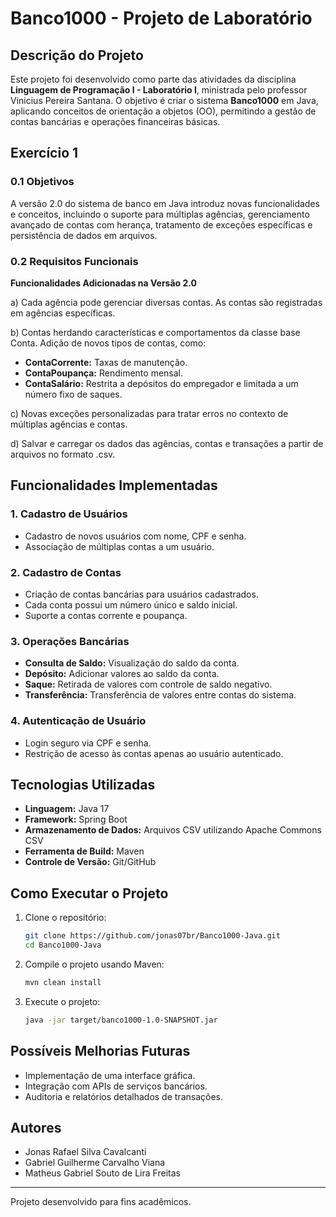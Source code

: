 # Banco1000 - Projeto de Laboratório

## Descrição do Projeto

Este projeto foi desenvolvido como parte das atividades da disciplina **Linguagem de Programação I - Laboratório I**, ministrada pelo professor Vinicius Pereira Santana. O objetivo é criar o sistema **Banco1000** em Java, aplicando conceitos de orientação a objetos (OO), permitindo a gestão de contas bancárias e operações financeiras básicas.

## Exercício 1

### 0.1 Objetivos

A versão 2.0 do sistema de banco em Java introduz novas funcionalidades e conceitos, incluindo o suporte para múltiplas agências, gerenciamento avançado de contas com herança, tratamento de exceções específicas e persistência de dados em arquivos.

### 0.2 Requisitos Funcionais

**Funcionalidades Adicionadas na Versão 2.0**

a) Cada agência pode gerenciar diversas contas. As contas são registradas em agências específicas.

b) Contas herdando características e comportamentos da classe base Conta. Adição de novos tipos de contas, como:
   - **ContaCorrente:** Taxas de manutenção.
   - **ContaPoupança:** Rendimento mensal.
   - **ContaSalário:** Restrita a depósitos do empregador e limitada a um número fixo de saques.

c) Novas exceções personalizadas para tratar erros no contexto de múltiplas agências e contas.

d) Salvar e carregar os dados das agências, contas e transações a partir de arquivos no formato .csv.

## Funcionalidades Implementadas

### 1. Cadastro de Usuários

- Cadastro de novos usuários com nome, CPF e senha.
- Associação de múltiplas contas a um usuário.

### 2. Cadastro de Contas

- Criação de contas bancárias para usuários cadastrados.
- Cada conta possui um número único e saldo inicial.
- Suporte a contas corrente e poupança.

### 3. Operações Bancárias

- **Consulta de Saldo:** Visualização do saldo da conta.
- **Depósito:** Adicionar valores ao saldo da conta.
- **Saque:** Retirada de valores com controle de saldo negativo.
- **Transferência:** Transferência de valores entre contas do sistema.

### 4. Autenticação de Usuário

- Login seguro via CPF e senha.
- Restrição de acesso às contas apenas ao usuário autenticado.

## Tecnologias Utilizadas

- **Linguagem:** Java 17
- **Framework:** Spring Boot
- **Armazenamento de Dados:** Arquivos CSV utilizando Apache Commons CSV
- **Ferramenta de Build:** Maven
- **Controle de Versão:** Git/GitHub

## Como Executar o Projeto

1. Clone o repositório:

   ```bash
   git clone https://github.com/jonas07br/Banco1000-Java.git
   cd Banco1000-Java
   ```

2. Compile o projeto usando Maven:

   ```bash
   mvn clean install
   ```

3. Execute o projeto:

   ```bash
   java -jar target/banco1000-1.0-SNAPSHOT.jar
   ```

## Possíveis Melhorias Futuras

- Implementação de uma interface gráfica.
- Integração com APIs de serviços bancários.
- Auditoria e relatórios detalhados de transações.

## Autores

- Jonas Rafael Silva Cavalcanti
- Gabriel Guilherme Carvalho Viana
- Matheus Gabriel Souto de Lira Freitas

---

Projeto desenvolvido para fins acadêmicos.

